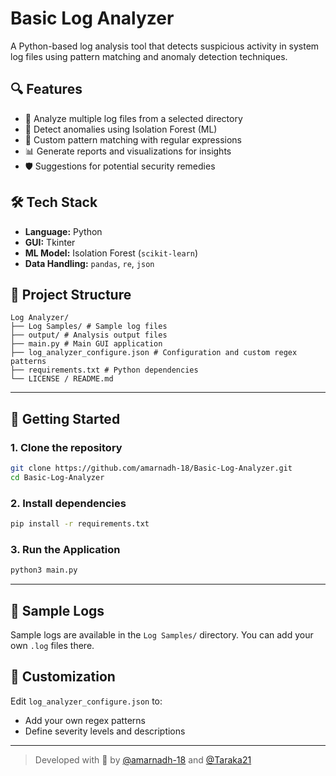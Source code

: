 # Basic Log Analyzer

A Python-based log analysis tool that detects suspicious activity in system log files using pattern matching and anomaly detection techniques.

## 🔍 Features

- 📂 Analyze multiple log files from a selected directory  
- 🧠 Detect anomalies using Isolation Forest (ML)  
- 🔎 Custom pattern matching with regular expressions  
- 📊 Generate reports and visualizations for insights  
- 🛡️ Suggestions for potential security remedies  

## 🛠️ Tech Stack

- **Language:** Python  
- **GUI:** Tkinter  
- **ML Model:** Isolation Forest (`scikit-learn`)  
- **Data Handling:** `pandas`, `re`, `json`  

## 📁 Project Structure

```
Log Analyzer/
├── Log Samples/ # Sample log files
├── output/ # Analysis output files
├── main.py # Main GUI application
├── log_analyzer_configure.json # Configuration and custom regex patterns
├── requirements.txt # Python dependencies
└── LICENSE / README.md

```

---


## 🚀 Getting Started

### 1. Clone the repository

```bash
git clone https://github.com/amarnadh-18/Basic-Log-Analyzer.git
cd Basic-Log-Analyzer
```

### 2. Install dependencies

```bash
pip install -r requirements.txt
```

### 3. Run the Application

```bash
python3 main.py
```

---

## 🧪 Sample Logs

Sample logs are available in the `Log Samples/` directory. You can add your own `.log` files there.

## 📌 Customization

Edit `log_analyzer_configure.json` to:

- Add your own regex patterns  
- Define severity levels and descriptions  

---

> Developed with 🔐 by [@amarnadh-18](https://github.com/amarnadh-18) and [@Taraka21](https://github.com/Taraka21)


